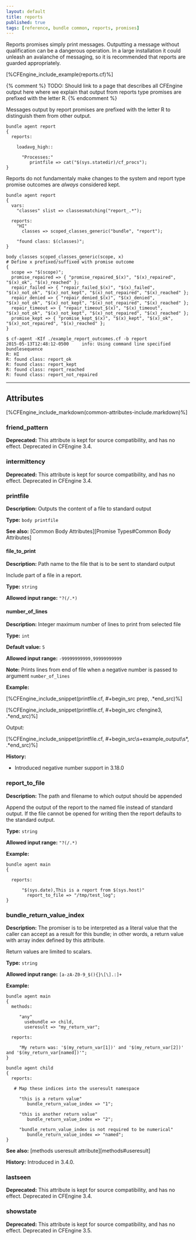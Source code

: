 ```yaml
---
layout: default
title: reports
published: true
tags: [reference, bundle common, reports, promises]
---
```


Reports promises simply print messages. Outputting a message without
qualification can be a dangerous operation. In a large installation it
could unleash an avalanche of messaging, so it is recommended that
reports are guarded appropriately.

[%CFEngine_include_example(reports.cf)%]

{% comment %} TODO: Should link to a page that describes all CFEngine output
here where we explain that output from reports type promises are
prefixed with the letter R. {% endcomment %}

Messages output by report promises are prefixed with the letter R to
distinguish them from other output.

```cf3
bundle agent report
{
  reports:

    loadavg_high::

      "Processes:"
         printfile => cat("$(sys.statedir)/cf_procs");
}
```

Reports do not fundamentaly make changes to the system and report type promise
outcomes are *always* considered kept.

```cf3
bundle agent report
{
  vars:
    "classes" slist => classesmatching("report_.*");

  reports:
    "HI"
      classes => scoped_classes_generic("bundle", "report");

    "found class: $(classes)";
}

body classes scoped_classes_generic(scope, x)
# Define x prefixed/suffixed with promise outcome
{
  scope => "$(scope)";
  promise_repaired => { "promise_repaired_$(x)", "$(x)_repaired", "$(x)_ok", "$(x)_reached" };
  repair_failed => { "repair_failed_$(x)", "$(x)_failed", "$(x)_not_ok", "$(x)_not_kept", "$(x)_not_repaired", "$(x)_reached" };
  repair_denied => { "repair_denied_$(x)", "$(x)_denied", "$(x)_not_ok", "$(x)_not_kept", "$(x)_not_repaired", "$(x)_reached" };
  repair_timeout => { "repair_timeout_$(x)", "$(x)_timeout", "$(x)_not_ok", "$(x)_not_kept", "$(x)_not_repaired", "$(x)_reached" };
  promise_kept => { "promise_kept_$(x)", "$(x)_kept", "$(x)_ok", "$(x)_not_repaired", "$(x)_reached" };
}
```

```console
$ cf-agent -KIf ./example_report_outcomes.cf -b report
2015-05-13T12:48:12-0500     info: Using command line specified bundlesequence
R: HI
R: found class: report_ok
R: found class: report_kept
R: found class: report_reached
R: found class: report_not_repaired
```

****

## Attributes ##

[%CFEngine_include_markdown(common-attributes-include.markdown)%]

### friend_pattern

**Deprecated:** This attribute is kept for source compatibility,
and has no effect. Deprecated in CFEngine 3.4.

### intermittency

**Deprecated:** This attribute is kept for source compatibility,
and has no effect. Deprecated in CFEngine 3.4.

### printfile

**Description:** Outputs the content of a file to standard output

**Type:** `body printfile`

**See also:** [Common Body Attributes][Promise Types#Common Body Attributes]

#### file_to_print

**Description:** Path name to the file that is to be sent to standard
output

Include part of a file in a report.

**Type:** `string`

**Allowed input range:** `"?(/.*)`

#### number_of_lines

**Description:** Integer maximum number of lines to print from selected file

**Type:** `int`

**Default value:** `5`

**Allowed input range:** `-99999999999,99999999999`

**Note:** Prints lines from end of file when a negative number is passed to
argument `number_of_lines`

**Example:**

[%CFEngine_include_snippet(printfile.cf, #\+begin_src prep, .*end_src)%]

[%CFEngine_include_snippet(printfile.cf, #\+begin_src cfengine3, .*end_src)%]

Output:

[%CFEngine_include_snippet(printfile.cf, #\+begin_src\s+example_output\s*, .*end_src)%]

**History:**

- Introduced negative number support in 3.18.0

### report_to_file

**Description:** The path and filename to which output should be appended

Append the output of the report to the named file instead of standard output.
If the file cannot be opened for writing then the report defaults to the
standard output.

**Type:** `string`

**Allowed input range:** `"?(/.*)`

**Example:**

```cf3
bundle agent main
{

  reports:

      "$(sys.date),This is a report from $(sys.host)"
        report_to_file => "/tmp/test_log";
}
```

### bundle_return_value_index

**Description:** The promiser is to be interpreted as a literal value that
the caller can accept as a result for this bundle; in other words, a
return value with array index defined by this attribute.

Return values are limited to scalars.

**Type:** `string`

**Allowed input range:** `[a-zA-Z0-9_$(){}\[\].:]+`

**Example:**

```cf3
bundle agent main
{
  methods:

     "any"
       usebundle => child,
       useresult => "my_return_var";

  reports:

     "My return was: '$(my_return_var[1])' and '$(my_return_var[2])' and '$(my_return_var[named])'";
}

bundle agent child
{
  reports:

   # Map these indices into the useresult namespace

     "this is a return value"
        bundle_return_value_index => "1";

     "this is another return value"
        bundle_return_value_index => "2";

     "bundle_return_value_index is not required to be numerical"
        bundle_return_value_index => "named";
}
```

**See also:** [methods useresult attribute][methods#useresult]

**History:** Introduced in 3.4.0.

### lastseen

**Deprecated:** This attribute is kept for source compatibility,
and has no effect. Deprecated in CFEngine 3.4.

### showstate

**Deprecated:** This attribute is kept for source compatibility,
and has no effect. Deprecated in CFEngine 3.5.
